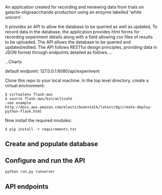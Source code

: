 An application created for recording and reviewing data from trials on galacto-oligosaccharide production using an enzyme labelled 'white unicorn'.

It provides an API to allow the database to be queried as well as updated, To record data in the database, the application provides html forms for recording experiment details along with a field allowing csv files of results to be uploaded. The API allows the database to be queried and updated/edited. The API follows RESTful design principles, providing data in JSON format through endpoints detailed as follows....

...Charts

default endpoint: 127.0.0.1:8080/api/experiment

Clone this repo to your local machine. In the top level directory, create a virtual environment:

    $ virtualenv flask-aws
    $ source flask-aws/bin/activate
    -see example http://docs.aws.amazon.com/elasticbeanstalk/latest/dg/create-deploy-python-flask.html

Now install the required modules:
 
    $ pip install -r requirements.txt
    

Create and populate database
----------------------------



Configure and run the API
--------------------------


    python run.py runserver


API endpoints
-------------
